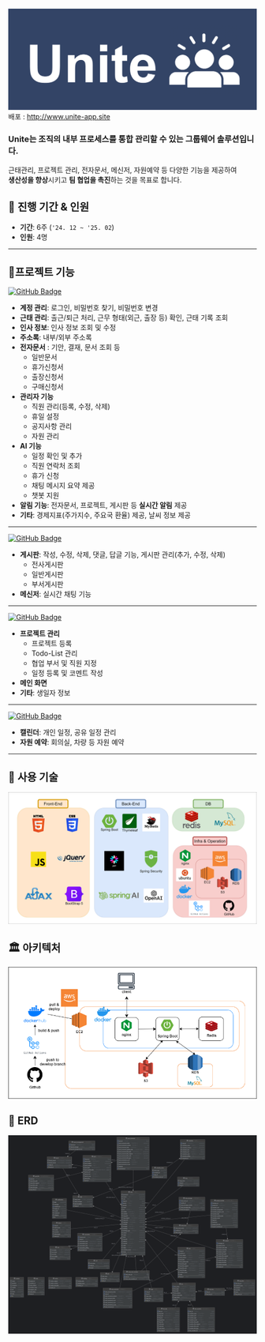 ![logo](doc/unite_logo.png)
배포 : http://www.unite-app.site
### **Unite**는 조직의 내부 프로세스를 통합 관리할 수 있는 **그룹웨어 솔루션**입니다.  
근태관리, 프로젝트 관리, 전자문서, 메신저, 자원예약 등 다양한 기능을 제공하여  
**생산성을 향상**시키고 **팀 협업을 촉진**하는 것을 목표로 합니다.

## 📅 진행 기간 & 인원

- **기간**: 6주 (`'24. 12 ~ '25. 02`)
- **인원**: 4명

---
##  🚩프로젝트 기능

 <a href="https://github.com/DNGHKM">
  <img src="https://img.shields.io/badge/GitHub-김동하-181717?style=flat-square&logo=github" alt="GitHub Badge" width="150">
</a>

- **계정 관리**: 로그인, 비밀번호 찾기, 비밀번호 변경
- **근태 관리**: 출근/퇴근 처리, 근무 형태(외근, 출장 등) 확인, 근태 기록 조회
- **인사 정보**: 인사 정보 조회 및 수정
- **주소록**: 내부/외부 주소록
- **전자문서** : 기안, 결재, 문서 조회 등
   - 일반문서
   - 휴가신청서
   - 출장신청서
   - 구매신청서
- **관리자 기능**
   - 직원 관리(등록, 수정, 삭제)
   - 휴일 설정
   - 공지사항 관리
   - 자원 관리
- **AI 기능**
   - 일정 확인 및 추가
   - 직원 연락처 조회
   - 휴가 신청
   - 채팅 메시지 요약 제공
   - 챗봇 지원
- **알림 기능**: 전자문서, 프로젝트, 게시판 등 **실시간 알림** 제공
- **기타**: 경제지표(주가지수, 주요국 환율) 제공, 날씨 정보 제공
---

<a href="https://github.com/HuYeoun">
  <img src="https://img.shields.io/badge/GitHub-강영훈-181717?style=flat-square&logo=github" alt="GitHub Badge" width="150">
</a>

- **게시판**: 작성, 수정, 삭제, 댓글, 답글 기능, 게시판 관리(추가, 수정, 삭제)
   - 전사게시판
   - 일반게시판
   - 부서게시판
- **메신저**: 실시간 채팅 기능
---
<a href="https://github.com/dontotl18">
  <img src="https://img.shields.io/badge/GitHub-윤한솔-181717?style=flat-square&logo=github" alt="GitHub Badge" width="150">
</a>

- **프로젝트 관리**
   - 프로젝트 등록
   - Todo-List 관리
   - 협업 부서 및 직원 지정
   - 일정 등록 및 코멘트 작성
- **메인 화면**
- **기타**: 생일자 정보
---
<a href="https://github.com/choijiiyoung">
  <img src="https://img.shields.io/badge/GitHub-최지영-181717?style=flat-square&logo=github" alt="GitHub Badge" width="150">
</a>

- **캘린더**: 개인 일정, 공유 일정 관리
- **자원 예약**: 회의실, 차량 등 자원 예약

---


## 🔧 사용 기술

![TechStack](doc/tech_stack1.png)


## 🏛 아키텍처

![Architecture](doc/architecture1.png)


## 🧩 ERD

![ERD](doc/erd.png)


